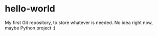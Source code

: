 # hello-world
My first Git repository, to store whatever is needed. No idea right now, maybe Python project :)
